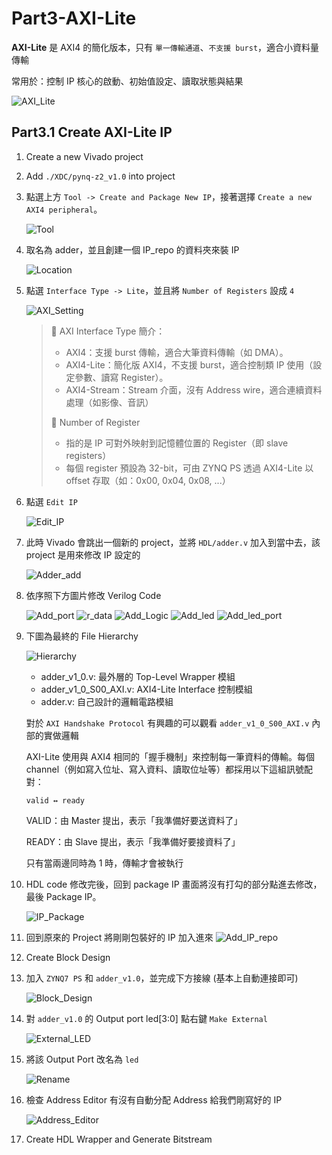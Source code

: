 # Part3-AXI-Lite

**AXI-Lite** 是 AXI4 的簡化版本，只有 `單一傳輸通道`、`不支援 burst`，適合小資料量傳輸  

常用於：控制 IP 核心的啟動、初始值設定、讀取狀態與結果

![AXI_Lite](./png/AXI_Lite.png)

## Part3.1 Create AXI-Lite IP

1. Create a new Vivado project

2. Add `./XDC/pynq-z2_v1.0` into project

3. 點選上方 `Tool -> Create and Package New IP`，接著選擇 `Create a new AXI4 peripheral`。

    ![Tool](./png/Tool.png)

4. 取名為 adder，並且創建一個 IP_repo 的資料夾來裝 IP

    ![Location](./png/Location.png)

5. 點選 `Interface Type -> Lite`，並且將 `Number of Registers` 設成 `4`

    ![AXI_Setting](./png/AXI_Setting.png)

    > 📌 AXI Interface Type 簡介：
    >
    >- AXI4：支援 burst 傳輸，適合大筆資料傳輸（如 DMA）。
    >- AXI4-Lite：簡化版 AXI4，不支援 burst，適合控制類 IP 使用（設定參數、讀寫 Register）。
    >- AXI4-Stream：Stream 介面，沒有 Address wire，適合連續資料處理（如影像、音訊）
    >
    > 📌 Number of Register
    >- 指的是 IP 可對外映射到記憶體位置的 Register（即 slave registers）
    >- 每個 register 預設為 32-bit，可由 ZYNQ PS 透過 AXI4-Lite 以 offset 存取（如：0x00, 0x04, 0x08, ...）

6. 點選 `Edit IP`

    ![Edit_IP](./png/Edit_IP.png)

7. 此時 Vivado 會跳出一個新的 project，並將 `HDL/adder.v` 加入到當中去，該 project 是用來修改 IP 設定的

    ![Adder_add](./png/Adder_add.png)

8. 依序照下方圖片修改 Verilog Code

    ![Add_port](./png/Add_port.png)
    ![r_data](./png/r_data.png)
    ![Add_Logic](./png/Add_Logic.png)
    ![Add_led](./png/Add_Led.png)
    ![Add_led_port](./png/Add_led_port.png)

9. 下圖為最終的 File Hierarchy

    ![Hierarchy](./png/Hierarchy.png)
    - adder_v1_0.v: 最外層的 Top-Level Wrapper 模組
    - adder_v1_0_S00_AXI.v:  AXI4-Lite Interface 控制模組
    - adder.v:  自己設計的邏輯電路模組

    對於 `AXI Handshake Protocol` 有興趣的可以觀看 `adder_v1_0_S00_AXI.v` 內部的實做邏輯  

    AXI-Lite 使用與 AXI4 相同的「握手機制」來控制每一筆資料的傳輸。每個 channel（例如寫入位址、寫入資料、讀取位址等）都採用以下這組訊號配對：

    ```
    valid ↔ ready
    ```

    VALID：由 Master 提出，表示「我準備好要送資料了」

    READY：由 Slave 提出，表示「我準備好要接資料了」

    只有當兩邊同時為 1 時，傳輸才會被執行

10. HDL code 修改完後，回到 package IP 畫面將沒有打勾的部分點進去修改，最後 Package IP。

    ![IP_Package](./png/IP_Package.png)

11. 回到原來的 Project 將剛剛包裝好的 IP 加入進來
    ![Add_IP_repo](./png/Add_IP_repo.png)

12. Create Block Design

13. 加入 `ZYNQ7 PS` 和 `adder_v1.0`，並完成下方接線 (基本上自動連接即可)

    ![Block_Design](./png/Block_Design.png)

14. 對 `adder_v1.0` 的 Output port led[3:0] 點右鍵 `Make External`

    ![External_LED](./png/External_Led.png)

15. 將該 Output Port 改名為 `led`

    ![Rename](./png/Rename.png)

16. 檢查 Address Editor 有沒有自動分配 Address 給我們剛寫好的 IP

    ![Address_Editor](./png/Address_Editor.png)

17. Create HDL Wrapper and Generate Bitstream